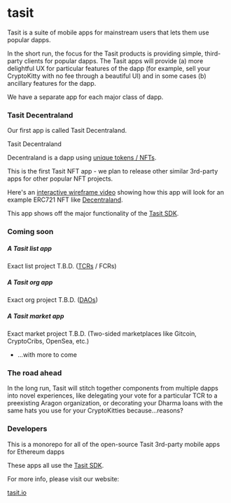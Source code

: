 # tasit

Tasit is a suite of mobile apps for mainstream users that lets them use popular dapps.

In the short run, the focus for the Tasit products is providing simple, third-party clients for popular dapps. The Tasit apps will provide (a) more delightful UX for particular features of the dapp (for example, sell your CryptoKitty with no fee through a beautiful UI) and in some cases (b) ancillary features for the dapp.

We have a separate app for each major class of dapp.

### Tasit Decentraland

Our first app is called Tasit Decentraland.

Tasit Decentraland

Decentraland is a dapp using [unique tokens / NFTs](http://erc721.org/).

This is the first Tasit NFT app - we plan to release other similar 3rd-party apps for other popular NFT projects.

Here's an [interactive wireframe video](https://youtu.be/iJQtDPQrRsE) showing how this app will look for an example ERC721 NFT like [Decentraland](https://decentraland.org/).

This app shows off the major functionality of the [Tasit SDK](https://github.com/tasitlabs/TasitSDK).

### Coming soon

##### A Tasit list app

Exact list project T.B.D.
([TCRs](https://medium.com/@simondlr/city-walls-bo-taoshi-exploring-the-power-of-token-curated-registries-588f208c17d5) / FCRs)

##### A Tasit org app

Exact org project T.B.D.
([DAOs](https://blog.aragon.org/bringing-daos-back-aragon-monthly-92756cb65639/))

##### A Tasit market app

Exact market project T.B.D.
(Two-sided marketplaces like Gitcoin, CryptoCribs, OpenSea, etc.)

- ...with more to come

### The road ahead

In the long run, Tasit will stitch together components from multiple dapps into novel experiences, like delegating your vote for a particular TCR to a preexisting Aragon organization, or decorating your Dharma loans with the same hats you use for your CryptoKitties because...reasons?

### Developers

This is a monorepo for all of the open-source Tasit 3rd-party mobile apps for Ethereum dapps

These apps all use the [Tasit SDK](https://github.com/tasitlabs/TasitSDK).

For more info, please visit our website:

[tasit.io](https://tasit.io/)
